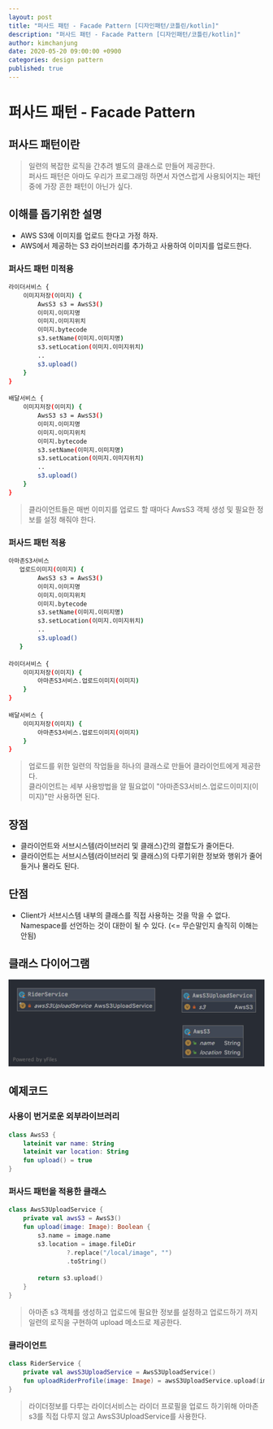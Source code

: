 ```yaml
---
layout: post
title: "퍼사드 패턴 - Facade Pattern [디자인패턴/코틀린/kotlin]"
description: "퍼사드 패턴 - Facade Pattern [디자인패턴/코틀린/kotlin]"
author: kimchanjung
date: 2020-05-20 09:00:00 +0900
categories: design pattern
published: true
---
```


# 퍼사드 패턴 - Facade Pattern

## 퍼사드 패턴이란
> 일련의 복잡한 로직을 간추려 별도의 클래스로 만들어 제공한다.  
> 퍼사드 패턴은 아마도 우리가 프로그래밍 하면서 자연스럽게 사용되어지는 패턴중에 가장 흔한 패턴이 아닌가 싶다.

## 이해를 돕기위한 설명
- AWS S3에 이미지를 업로드 한다고 가정 하자.
- AWS에서 제공하는 S3 라이브러리를 추가하고 사용하여 이미지를 업로드한다.

### 퍼사드 패턴 미적용
```bash
라이더서비스 {
    이미지저장(이미지) {
        AwsS3 s3 = AwsS3()
        이미지.이미지명
        이미지.이미지위치
        이미지.bytecode
        s3.setName(이미지.이미지명)
        s3.setLocation(이미지.이미지위치)
        ..
        s3.upload()
    }
}

배달서비스 {
    이미지저장(이미지) {
        AwsS3 s3 = AwsS3()
        이미지.이미지명
        이미지.이미지위치
        이미지.bytecode
        s3.setName(이미지.이미지명)
        s3.setLocation(이미지.이미지위치)
        ..
        s3.upload()
    }
}
```
> 클라이언트들은 매번 이미지를 업로드 할 때마다 AwsS3 객체 생성 및 필요한 정보를 설정 해줘야 한다.

### 퍼사드 패턴 적용
```bash
아마존S3서비스
   업로드이미지(이미지) {
        AwsS3 s3 = AwsS3()
        이미지.이미지명
        이미지.이미지위치
        이미지.bytecode
        s3.setName(이미지.이미지명)
        s3.setLocation(이미지.이미지위치)
        ..
        s3.upload()
   }

라이더서비스 {
    이미지저장(이미지) {
        아마존S3서비스.업로드이미지(이미지)
    }
}

배달서비스 {
    이미지저장(이미지) {
        아마존S3서비스.업로드이미지(이미지)
    }
}
```
> 업로드를 위한 일련의 작업들을 하나의 클래스로 만들어 클라이언트에게 제공한다.  
> 클라이언트는 세부 사용방법을 알 필요없이 "아마존S3서비스.업로드이미지(이미지)"만 사용하면 된다. 


## 장점
- 클라이언트와 서브시스템(라이브러리 및 클래스)간의 결합도가 줄어든다.
- 클라이언트는 서브시스템(라이브러리 및 클래스)의 다루기위한 정보와 행위가 줄어들거나 몰라도 된다.

## 단점
- Client가 서브시스템 내부의 클래스를 직접 사용하는 것을 막을 수 없다. Namespace를 선언하는 것이 대한이 될 수 있다. (<= 무슨말인지 솔직히 이해는 안됨)

## 클래스 다이어그램
![class-diagram](/post-img/design-pattern/facade-pattern-class-diagram.png)


## 예제코드

### 사용이 번거로운 외부라이브러리
```kotlin
class AwsS3 {
    lateinit var name: String
    lateinit var location: String
    fun upload() = true
}
```

### 퍼사드 패턴을 적용한 클래스
```kotlin
class AwsS3UploadService {
    private val awsS3 = AwsS3()
    fun upload(image: Image): Boolean {
        s3.name = image.name
        s3.location = image.fileDir
                ?.replace("/local/image", "")
                .toString()

        return s3.upload()
    }
}
```
> 아마존 s3 객체를 생성하고 업로드에 필요한 정보를 설정하고 업로드하기 까지 일련의 로직을 구현하여 upload 메소드로 제공한다.

### 클라이언트
```kotlin
class RiderService {
    private val awsS3UploadService = AwsS3UploadService()
    fun uploadRiderProfile(image: Image) = awsS3UploadService.upload(image)
}
```
> 라이더정보를 다루는 라이더서비스는 라이더 프로필을 업로드 하기위해 아마존 s3를 직접 다루지 않고 AwsS3UploadService를 사용한다.